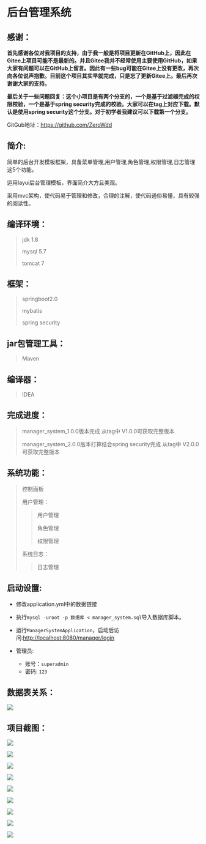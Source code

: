 # 后台管理系统

## 感谢：

**首先感谢各位对我项目的支持，由于我一般是将项目更新在GitHub上，因此在Gitee上项目可能不是最新的。并且Gitee我并不经常使用主要使用GitHub，如果大家有问题可以在GitHub上留言。因此有一些bug可能在Gitee上没有更改，再次向各位说声抱歉。目前这个项目其实早就完成，只是忘了更新Gitee上。最后再次谢谢大家的支持。**

**最后关于一些问题回复：这个小项目是有两个分支的，一个是基于过滤器完成的权限校验，一个是基于spring security完成的校验。大家可以在tag上对应下载。默认是使用spring security这个分支。对于初学者我建议可以下载第一个分支。**

GitGub地址：https://github.com/ZeroWdd

## 简介:
简单的后台开发模板框架，具备菜单管理,用户管理,角色管理,权限管理,日志管理这5个功能。

运用layui后台管理模板，界面简介大方且美观。

采用mvc架构，使代码易于管理和修改，合理的注解，使代码通俗易懂，具有较强的阅读性。

## 编译环境：

> jdk 1.8 
>
> mysql 5.7
>
> tomcat 7

## 框架：

> springboot2.0 
>
> mybatis
>
> spring security

## jar包管理工具：

> Maven

## 编译器：

> IDEA

## 完成进度：

> manager_system_1.0.0版本完成  从tag中 V1.0.0可获取完整版本
>
> manager_system_2.0.0版本打算结合spring security完成  从tag中 V2.0.0可获取完整版本

## 系统功能：

> 控制面板
>
> 用户管理：
>
> > 用户管理
> >
> > 角色管理
> >
> > 权限管理
>
> 系统日志：
>
> > 日志管理

## 启动设置:
* 修改application.yml中的数据链接

* 执行`mysql -uroot -p 数据库 < manager_system.sql`导入数据库脚本。
* 运行`ManagerSystemApplication`，启动后访问:<http://localhost:8080/manager/login> 
* 管理员:
  * 账号：`superadmin`
  * 密码:   `123`


## 数据表关系：

![](https://gitee.com/ZeroWdd/manager-system/raw/master/%E9%A1%B9%E7%9B%AE%E6%88%AA%E5%9B%BE/10.png)

## 项目截图：

![](https://gitee.com/ZeroWdd/manager-system/raw/master/%E9%A1%B9%E7%9B%AE%E6%88%AA%E5%9B%BE/1.png)

![](https://gitee.com/ZeroWdd/manager-system/raw/master/%E9%A1%B9%E7%9B%AE%E6%88%AA%E5%9B%BE/2.png)

![](https://gitee.com/ZeroWdd/manager-system/raw/master/%E9%A1%B9%E7%9B%AE%E6%88%AA%E5%9B%BE/3.png)

![](https://gitee.com/ZeroWdd/manager-system/raw/master/%E9%A1%B9%E7%9B%AE%E6%88%AA%E5%9B%BE/4.png)

![](https://gitee.com/ZeroWdd/manager-system/raw/master/%E9%A1%B9%E7%9B%AE%E6%88%AA%E5%9B%BE/5.png)

![](https://gitee.com/ZeroWdd/manager-system/raw/master/%E9%A1%B9%E7%9B%AE%E6%88%AA%E5%9B%BE/6.png)

![](https://gitee.com/ZeroWdd/manager-system/raw/master/%E9%A1%B9%E7%9B%AE%E6%88%AA%E5%9B%BE/7.png)

![](https://gitee.com/ZeroWdd/manager-system/raw/master/%E9%A1%B9%E7%9B%AE%E6%88%AA%E5%9B%BE/8.png)

![](https://gitee.com/ZeroWdd/manager-system/raw/master/%E9%A1%B9%E7%9B%AE%E6%88%AA%E5%9B%BE/9.png)

